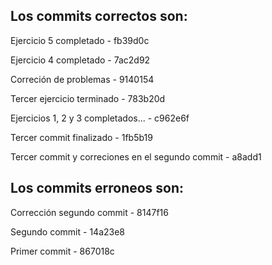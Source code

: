 ## Los commits correctos son:

  Ejercicio 5 completado - fb39d0c

  Ejercicio 4 completado - 7ac2d92
  
  Correción de problemas - 9140154
  
  Tercer ejercicio terminado - 783b20d
  
  Ejercicios 1, 2 y 3 completados... - c962e6f
  
  Tercer commit finalizado - 1fb5b19
  
  Tercer commit y correciones en el segundo commit - a8add1
  

## Los commits erroneos son:
  Corrección segundo commit - 8147f16
  
  Segundo commit - 14a23e8
  
  Primer commit - 867018c

